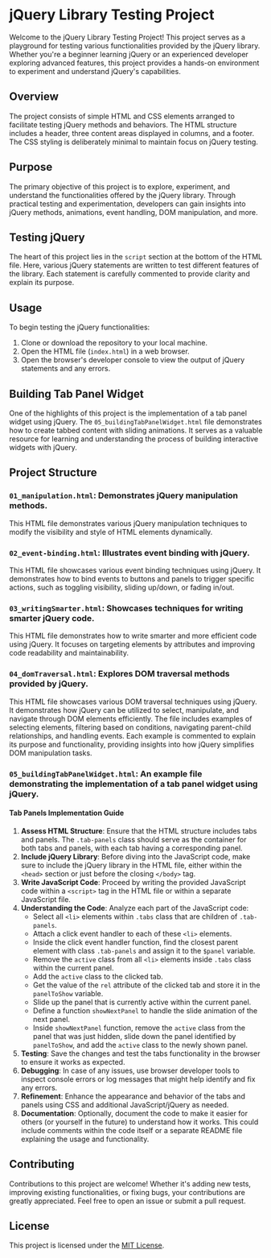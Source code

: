 # jQuery Library Testing Project

Welcome to the jQuery Library Testing Project! This project serves as a playground for testing various functionalities provided by the jQuery library. Whether you're a beginner learning jQuery or an experienced developer exploring advanced features, this project provides a hands-on environment to experiment and understand jQuery's capabilities.

## Overview

The project consists of simple HTML and CSS elements arranged to facilitate testing jQuery methods and behaviors. The HTML structure includes a header, three content areas displayed in columns, and a footer. The CSS styling is deliberately minimal to maintain focus on jQuery testing.

## Purpose

The primary objective of this project is to explore, experiment, and understand the functionalities offered by the jQuery library. Through practical testing and experimentation, developers can gain insights into jQuery methods, animations, event handling, DOM manipulation, and more.

## Testing jQuery

The heart of this project lies in the `script` section at the bottom of the HTML file. Here, various jQuery statements are written to test different features of the library. Each statement is carefully commented to provide clarity and explain its purpose.

## Usage

To begin testing the jQuery functionalities:

1. Clone or download the repository to your local machine.
2. Open the HTML file (`index.html`) in a web browser.
3. Open the browser's developer console to view the output of jQuery statements and any errors.

## Building Tab Panel Widget

One of the highlights of this project is the implementation of a tab panel widget using jQuery. The `05_buildingTabPanelWidget.html` file demonstrates how to create tabbed content with sliding animations. It serves as a valuable resource for learning and understanding the process of building interactive widgets with jQuery.

## Project Structure

### `01_manipulation.html`: Demonstrates jQuery manipulation methods.

This HTML file demonstrates various jQuery manipulation techniques to modify the visibility and style of HTML elements dynamically.

### `02_event-binding.html`: Illustrates event binding with jQuery.

This HTML file showcases various event binding techniques using jQuery. It demonstrates how to bind events to buttons and panels to trigger specific actions, such as toggling visibility, sliding up/down, or fading in/out.

### `03_writingSmarter.html`: Showcases techniques for writing smarter jQuery code.

This HTML file demonstrates how to write smarter and more efficient code using jQuery. It focuses on targeting elements by attributes and improving code readability and maintainability.

### `04_domTraversal.html`: Explores DOM traversal methods provided by jQuery.

This HTML file showcases various DOM traversal techniques using jQuery. It demonstrates how jQuery can be utilized to select, manipulate, and navigate through DOM elements efficiently. The file includes examples of selecting elements, filtering based on conditions, navigating parent-child relationships, and handling events. Each example is commented to explain its purpose and functionality, providing insights into how jQuery simplifies DOM manipulation tasks.

### `05_buildingTabPanelWidget.html`: An example file demonstrating the implementation of a tab panel widget using jQuery.

#### Tab Panels Implementation Guide

1. **Assess HTML Structure**: Ensure that the HTML structure includes tabs and panels. The `.tab-panels` class should serve as the container for both tabs and panels, with each tab having a corresponding panel.
2. **Include jQuery Library**: Before diving into the JavaScript code, make sure to include the jQuery library in the HTML file, either within the `<head>` section or just before the closing `</body>` tag.
3. **Write JavaScript Code**: Proceed by writing the provided JavaScript code within a `<script>` tag in the HTML file or within a separate JavaScript file.
4. **Understanding the Code**: Analyze each part of the JavaScript code:
   - Select all `<li>` elements within `.tabs` class that are children of `.tab-panels`.
   - Attach a click event handler to each of these `<li>` elements.
   - Inside the click event handler function, find the closest parent element with class `.tab-panels` and assign it to the `$panel` variable.
   - Remove the `active` class from all `<li>` elements inside `.tabs` class within the current panel.
   - Add the `active` class to the clicked tab.
   - Get the value of the `rel` attribute of the clicked tab and store it in the `panelToShow` variable.
   - Slide up the panel that is currently active within the current panel.
   - Define a function `showNextPanel` to handle the slide animation of the next panel.
   - Inside `showNextPanel` function, remove the `active` class from the panel that was just hidden, slide down the panel identified by `panelToShow`, and add the `active` class to the newly shown panel.
5. **Testing**: Save the changes and test the tabs functionality in the browser to ensure it works as expected.
6. **Debugging**: In case of any issues, use browser developer tools to inspect console errors or log messages that might help identify and fix any errors.
7. **Refinement**: Enhance the appearance and behavior of the tabs and panels using CSS and additional JavaScript/jQuery as needed.
8. **Documentation**: Optionally, document the code to make it easier for others (or yourself in the future) to understand how it works. This could include comments within the code itself or a separate README file explaining the usage and functionality.

## Contributing

Contributions to this project are welcome! Whether it's adding new tests, improving existing functionalities, or fixing bugs, your contributions are greatly appreciated. Feel free to open an issue or submit a pull request.

## License

This project is licensed under the [MIT License](LICENSE).
